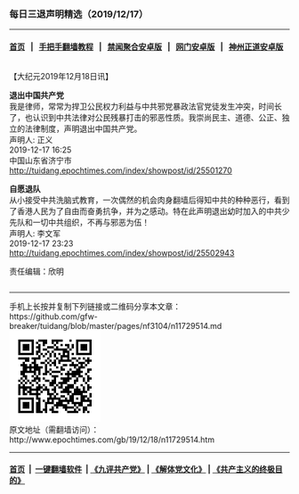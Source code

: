 ### 每日三退声明精选（2019/12/17）
------------------------

#### [首页](https://github.com/gfw-breaker/banned-news1/blob/master/README.md) &nbsp;&nbsp;|&nbsp;&nbsp; [手把手翻墙教程](https://github.com/gfw-breaker/guides/wiki) &nbsp;&nbsp;|&nbsp;&nbsp; [禁闻聚合安卓版](https://github.com/gfw-breaker/bn-android) &nbsp;&nbsp;|&nbsp;&nbsp; [网门安卓版](https://github.com/oGate2/oGate) &nbsp;&nbsp;|&nbsp;&nbsp; [神州正道安卓版](https://github.com/SzzdOgate/update) 



<div class="column" id="artbody" itemprop="articleBody">
 <!-- article content begin -->
 <p>
  【大纪元2019年12月18日讯】
 </p>
 <p>
  <strong>
   退出中国共产党
  </strong>
  <br/>
  我是律师，常常为捍卫公民权力利益与中共邪党暴政法官党徒发生冲突，时间长了，也认识到中共法律对公民残暴打击的邪恶性质。我崇尚民主、道德、公正、独立的法律制度，声明退出中国共产党。
  <br/>
  声明人: 正义
  <br/>
  2019-12-17 16:25
  <br/>
  中国山东省济宁市
  <br/>
  <a href="http://tuidang.epochtimes.com/index/showpost/id/25501270">
   http://tuidang.epochtimes.com/index/showpost/id/25501270
  </a>
 </p>
 <p>
  <strong>
   自愿退队
  </strong>
  <br/>
  从小接受中共洗脑式教育，一次偶然的机会肉身翻墙后得知中共的种种恶行，看到了香港人民为了自由而奋勇抗争，并为之感动。特在此声明退出幼时加入的中共少先队和一切中共组织，不再与邪恶为伍！
  <br/>
  声明人: 李文军
  <br/>
  2019-12-17 23:23
  <br/>
  <a href="http://tuidang.epochtimes.com/index/showpost/id/25502943">
   http://tuidang.epochtimes.com/index/showpost/id/25502943
  </a>
 </p>
 <p>
  责任编辑：欣明
 </p>
 <!-- article content end -->
 <div id="below_article_ad">
  <div id="below_article_ad_inner">
  </div>
 </div>
</div>

<hr/>
手机上长按并复制下列链接或二维码分享本文章：<br/>
https://github.com/gfw-breaker/tuidang/blob/master/pages/nf3104/n11729514.md <br/>
<a href='https://github.com/gfw-breaker/tuidang/blob/master/pages/nf3104/n11729514.md'><img src='https://github.com/gfw-breaker/tuidang/blob/master/pages/nf3104/n11729514.md.png'/></a> <br/>
原文地址（需翻墙访问）：http://www.epochtimes.com/gb/19/12/18/n11729514.htm


------------------------
#### [首页](https://github.com/gfw-breaker/banned-news/blob/master/README.md) &nbsp;|&nbsp; [一键翻墙软件](https://github.com/gfw-breaker/nogfw/blob/master/README.md) &nbsp;| [《九评共产党》](https://github.com/gfw-breaker/9ping.md/blob/master/README.md#九评之一评共产党是什么) | [《解体党文化》](https://github.com/gfw-breaker/jtdwh.md/blob/master/README.md) | [《共产主义的终极目的》](https://github.com/gfw-breaker/gczydzjmd.md/blob/master/README.md)


<img src='http://gfw-breaker.win/tuidang/pages/nf3104/n11729514.md' width='0px' height='0px'/>